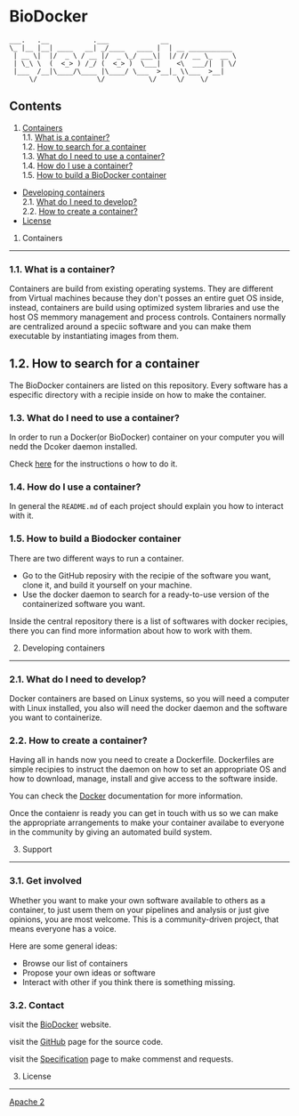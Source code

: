 BioDocker
=========

```
___.   .__           .___             __
\_ |__ |__| ____   __| _/____   ____ |  | __ ___________ 
 | __ \|  |/  _ \ / __ |/  _ \_/ ___\|  |/ // __ \_  __ \
 | \_\ \  (  <_> ) /_/ (  <_> )  \___|    <\  ___/|  | \/
 |___  /__|\____/\____ |\____/ \___  >__|_ \\___  >__|
     \/               \/           \/     \/    \/

 ```

Contents
----------

1. [Containers](#1-containers)  
  1.1. [What is a container?](#11-what-is-a-container)  
  1.2. [How to search for a container](#12-how-to-search-for-a-container)  
  1.3. [What do I need to use a container?](#13-what-do-i-need-to-use-a-container)   
  1.4. [How do I use a container?](#14-how-do-i-use-a-container)  
  1.5. [How to build a BioDocker container](#15-how-to-build-a-biodocker-container)  
* [Developing containers](#2-developing-containers)  
  2.1. [What do I need to develop?](#21-what-do-i-need-to-develop)  
  2.2. [How to create a container?](#22-how-to-create-a-container)  
* [License](#3-license)  

1. Containers
-------------

### 1.1. What is a container?

Containers are build from existing operating systems. They are different from Virtual machines because they don't posses an entire guet OS inside, instead, containers are build using optimized system
libraries and use the host OS memmory management and process controls. Containers normally are centralized around a speciic software and you can make them executable by instantiating images from them.

## 1.2. How to search for a container

The BioDocker containers are listed on this repository. Every software has a especific directory with a recipie inside on how to make the container.

### 1.3. What do I need to use a container?

In order to run a Docker(or BioDocker) container on your computer you will nedd the Dcoker daemon installed.

Check [here](https://docs.docker.com/installation/) for the instructions o how to do it.

### 1.4. How do I use a container?

In general the `README.md` of each project should explain you how to interact with it.

### 1.5. How to build a Biodocker container

There are two different ways to run a container.

* Go to the GitHub reposiry with the recipie of the software you want, clone it, and build it yourself on your machine.
* Use the docker daemon to search for a ready-to-use version of the containerized software you want.

Inside the central repository there is a list of softwares with docker recipies, there you can find more information about how to work with them.


2. Developing containers
-----------------------

### 2.1. What do I need to develop?

Docker containers are based on Linux systems, so you will need a computer with Linux installed, you also will need the docker daemon and the software you want to containerize.

### 2.2. How to create a container?

Having all in hands now you need to create a Dockerfile. Dockerfiles are simple recipies to instruct the daemon on how to set an appropriate OS and how to download, manage, install and
give access to the software inside.

You can check the [Docker](https://docs.docker.com/reference/builder/) documentation for more information.

Once the contaienr is ready you can get in touch with us so we can make the appropriate arrangements to make your container availabe to everyone in the community by giving an automated build system.


3. Support
----------

### 3.1. Get involved

Whether you want to make your own software available to others as a container, to just usem them on your pipelines and analysis or just give opinions, you are most welcome. This is a community-driven project, that means everyone has a voice.

Here are some general ideas:

* Browse our list of containers
* Propose your own ideas or software
* Interact with other if you think there is something missing.

### 3.2. Contact

visit the [BioDocker](http://biodocker.github.io/) website.

visit the [GitHub](https://github.com/BioDocker/biodocker) page for the source code.

visit the [Specification](https://github.com/BioDocker/specifications) page to make commenst and requests.


3. License
----------

[Apache 2](http://www.apache.org/licenses/LICENSE-2.0)

